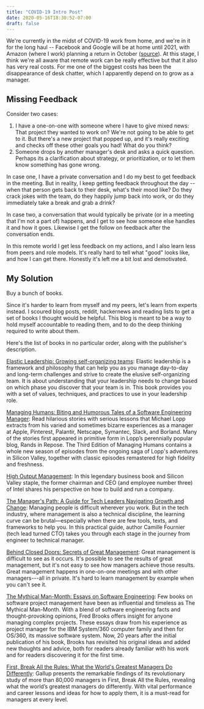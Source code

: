 ```yaml
---
title: "COVID-19 Intro Post"
date: 2020-05-16T18:30:52-07:00
draft: false
---
```


We're currently in the midst of COVID-19 work from home, and we're in it for the long haul -- Facebook and Google will be at home until 2021, with Amazon (where I work) planning a return in October ([source](https://www.chicagotribune.com/coronavirus/sns-nyt-white-collar-companies-not-returning-to-office-20200510-kmpqx5ifujhvxkrkwmpyjn5p4y-story.html)). At this stage, I think we're all aware that remote work can be really effective but that it also has very real costs. For me one of the biggest costs has been the disappearance of desk chatter, which I apparently depend on to grow as a manager.

## Missing Feedback

Consider two cases:
1. I have a one-on-one with someone where I have to give mixed news: That project they wanted to work on? We're not going to be able to get to it. But there's a new project that popped up, and it's really exciting and checks off these other goals you had! What do you think?
2. Someone drops by another manager's desk and asks a quick question. Perhaps its a clarification about strategy, or prioritization, or to let them know something has gone wrong. 

In case one, I have a private conversation and I do my best to get feedback in the meeting. But in reality, I keep getting feedback throughout the day -- when that person gets back to their desk, what's their mood like? Do they crack jokes with the team, do they happily jump back into work, or do they immediately take a break and grab a drink?

In case two, a conversation that would typically be private (or in a meeting that I'm not a part of) happens, and I get to see how someone else handles it and how it goes. Likewise I get the follow on feedback after the conversation ends.

In this remote world I get less feedback on my actions, and I also learn less from peers and role models. It's really hard to tell what "good" looks like, and how I can get there. Honestly it's left me a bit lost and demotivated.

## My Solution

Buy a bunch of books.

Since it's harder to learn from myself and my peers, let's learn from experts instead. I scoured blog posts, reddit, hackernews and reading lists to get a set of books I thought would be helpful. This blog is meant to be a way to hold myself accountable to reading them, and to do the deep thinking required to write about them.

Here's the list of books in no particular order, along with the publisher's description. 

[Elastic Leadership: Growing self-organizing teams](https://smile.amazon.com/dp/1617293083): Elastic leadership is a framework and philosophy that can help you as you manage day-to-day and long-term challenges and strive to create the elusive self-organizing team. It is about understanding that your leadership needs to change based on which phase you discover that your team is in. This book provides you with a set of values, techniques, and practices to use in your leadership role.

[Managing Humans: Biting and Humorous Tales of a Software Engineering Manager](https://smile.amazon.com/Managing-Humans-Humorous-Software-Engineering-ebook/dp/B01J53IE1O): Read hilarious stories with serious lessons that Michael Lopp extracts from his varied and sometimes bizarre experiences as a manager at Apple, Pinterest, Palantir, Netscape, Symantec, Slack, and Borland. Many of the stories first appeared in primitive form in Lopp’s perennially popular blog, Rands in Repose. The Third Edition of Managing Humans contains a whole new season of episodes from the ongoing saga of Lopp's adventures in Silicon Valley, together with classic episodes remastered for high fidelity and freshness.

[High Output Management](https://smile.amazon.com/High-Output-Management-Andrew-Grove-ebook/dp/B015VACHOK): In this legendary business book and Silicon Valley staple, the former chairman and CEO (and employee number three) of Intel shares his perspective on how to build and run a company.

[The Manager's Path: A Guide for Tech Leaders Navigating Growth and Change](https://smile.amazon.com/Managers-Path-Leaders-Navigating-Growth-ebook/dp/B06XP3GJ7F/): Managing people is difficult wherever you work. But in the tech industry, where management is also a technical discipline, the learning curve can be brutal—especially when there are few tools, texts, and frameworks to help you. In this practical guide, author Camille Fournier (tech lead turned CTO) takes you through each stage in the journey from engineer to technical manager.

[Behind Closed Doors: Secrets of Great Management](https://smile.amazon.com/Behind-Closed-Doors-Management-Programmers-ebook/dp/B00A4OA6UQ): Great management is difficult to see as it occurs. It's possible to see the results of great management, but it's not easy to see how managers achieve those results. Great management happens in one-on-one meetings and with other managers---all in private. It's hard to learn management by example when you can't see it.

[The Mythical Man-Month: Essays on Software Engineering](https://smile.amazon.com/Mythical-Man-Month-Anniversary-Software-Engineering-ebook/dp/B00B8USS14): Few books on software project management have been as influential and timeless as The Mythical Man-Month. With a blend of software engineering facts and thought-provoking opinions, Fred Brooks offers insight for anyone managing complex projects. These essays draw from his experience as project manager for the IBM System/360 computer family and then for OS/360, its massive software system. Now, 20 years after the initial publication of his book, Brooks has revisited his original ideas and added new thoughts and advice, both for readers already familiar with his work and for readers discovering it for the first time.

[First, Break All the Rules: What the World's Greatest Managers Do Differently](https://smile.amazon.com/First-Break-All-Rules-Differently-ebook/dp/B01E7M6INO): Gallup presents the remarkable findings of its revolutionary study of more than 80,000 managers in First, Break All the Rules, revealing what the world’s greatest managers do differently. With vital performance and career lessons and ideas for how to apply them, it is a must-read for managers at every level.